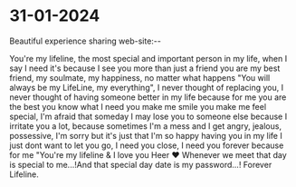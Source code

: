 # 31-01-2024
Beautiful experience sharing web-site:--

You're my lifeline, the most special and important person in my life, when I say I need it's because I see you more than just a friend you are my best friend, my soulmate, my happiness, no matter what happens "You will always be my LifeLine, my everything", I never thought of replacing you, I never thought of having someone better in my life because for me you are the best you know what I need you make me smile you make me feel special, I'm afraid that someday I may lose you to someone else because I irritate you a lot, because sometimes I'm a mess and I get angry, jealous, possessive, I'm sorry but it's just that I'm so happy having you in my life I just dont want to let you go, I need you close, I need you forever because for me "You're my lifeline & I love you Heer ❤
Whenever we meet that day is special to me...!And that special day date is my password...! Forever Lifeline.
